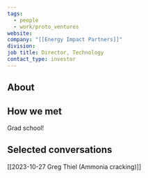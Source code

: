```yaml
---
tags:
  - people
  - work/proto_ventures
website: 
company: "[[Energy Impact Partners]]"
division: 
job title: Director, Technology
contact_type: investor
---
```

## About


## How we met
Grad school!

## Selected conversations
[[2023-10-27 Greg Thiel (Ammonia cracking)]]